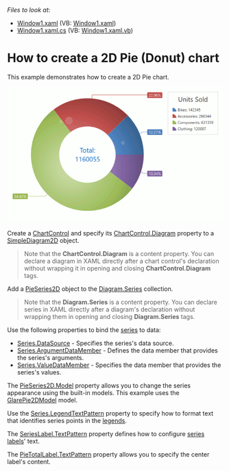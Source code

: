 <!-- default file list -->
*Files to look at*:

* [Window1.xaml](./CS/Window1.xaml) (VB: [Window1.xaml](./VB/Window1.xaml))
* [Window1.xaml.cs](./CS/Window1.xaml.cs) (VB: [Window1.xaml.vb](./VB/Window1.xaml.vb))

<!-- default file list end -->

# How to create a 2D Pie (Donut) chart

This example demonstrates how to create a 2D Pie chart. 

![](Images/pie-chart-example.png)

Create a [ChartControl](https://documentation.devexpress.com/WPF/DevExpress.Xpf.Charts.ChartControl.class) and specify its [ChartControl.Diagram](https://documentation.devexpress.com/WPF/DevExpress.Xpf.Charts.ChartControl.Diagram.property) property to a [SimpleDiagram2D](https://documentation.devexpress.com/WPF/DevExpress.Xpf.Charts.SimpleDiagram2D.class) object. 

> Note that the **ChartControl.Diagram** is a content property. You can declare a diagram in XAML directly after a chart control's declaration without wrapping it in opening and closing **ChartControl.Diagram** tags.

Add a [PieSeries2D](https://documentation.devexpress.com/WPF/DevExpress.Xpf.Charts.PieSeries2D.class) object to the [Diagram.Series](https://documentation.devexpress.com/WPF/DevExpress.Xpf.Charts.Diagram.Series.property) collection.

> Note that the **Diagram.Series** is a content property. You can declare series in XAML directly after a diagram's declaration without wrapping them in opening and closing **Diagram.Series** tags.

Use the following properties to bind the [series](https://documentation.devexpress.com/WPF/6339/Controls-and-Libraries/Charts-Suite/Chart-Control/Chart-Elements/Series) to data:

- [Series.DataSource](https://documentation.devexpress.com/WPF/DevExpress.Xpf.Charts.Series.DataSource.property) - Specifies the series's data source.
- [Series.ArgumentDataMember](https://documentation.devexpress.com/WPF/DevExpress.Xpf.Charts.Series.ArgumentDataMember.property) - Defines the data member that provides the series's arguments.
- [Series.ValueDataMember](https://documentation.devexpress.com/WPF/DevExpress.Xpf.Charts.Series.ValueDataMember.property) - Specifies the data member that provides the series's values.

The [PieSeries2D.Model](https://documentation.devexpress.com/WPF/DevExpress.Xpf.Charts.PieSeries2D.Model.property) property allows you to change the series appearance using the built-in models. This example uses the [GlarePie2DModel](https://documentation.devexpress.com/WPF/DevExpress.Xpf.Charts.GlarePie2DModel.class) model.

Use the [Series.LegendTextPattern](https://documentation.devexpress.com/WPF/DevExpress.Xpf.Charts.Series.LegendTextPattern.property) property to specify how to format text that identifies series points in the [legends](https://documentation.devexpress.com/WPF/6343/Controls-and-Libraries/Charts-Suite/Chart-Control/Chart-Elements/Legends).

The [SeriesLabel.TextPattern](https://documentation.devexpress.com/WPF/DevExpress.Xpf.Charts.SeriesLabel.TextPattern.property) property defines how to configure [series labels](https://documentation.devexpress.com/WPF/6341/Controls-and-Libraries/Charts-Suite/Chart-Control/Chart-Elements/Series/Series-Point-Labels)' text.

The [PieTotalLabel.TextPattern](https://documentation.devexpress.com/WPF/DevExpress.Xpf.Charts.PieTotalLabel.TextPattern.property) property allows you to specify the center label's content.